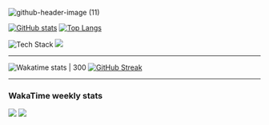 ![github-header-image (11)](https://github.com/krios2146/krios2146/assets/91407999/3750953e-cfdb-420b-84be-59ff79dae164)


[![GitHub stats](https://github-readme-stats.vercel.app/api?username=krios2146&count_private=true&show_icons=true&theme=github_dark&hide_border=true&show=prs_merged_percentage#gh-dark-mode-only)](https://github.com/anuraghazra/github-readme-stats)
[![Top Langs](https://github-readme-stats.vercel.app/api/top-langs/?username=krios2146&size_weight=1&count_weight=0&layout=donut&theme=github_dark&hide_border=true&hide=jupyter%20notebook,html,css,dockerfile,c%23)](https://github.com/anuraghazra/github-readme-stats)

![Tech Stack](https://github-readme-tech-stack.vercel.app/api/cards?showBorder=false&title=Tech%20Stack&lineCount=1&line1=spring,spring,auto;spring%20boot,spring%20boot,auto;docker,docker,auto;hibernate,hibernate,59666C;postgresql,postgresql,auto;vue.js,vue,auto;&width=780)
![](https://hit.yhype.me/github/profile?user_id=91407999)

---

![Wakatime stats | 300](https://github-readme-stats.vercel.app/api/wakatime?username=krios2146&theme=github_dark&layout=compact&langs_count=6&hide_border=true&hide=HTML,YAML,HTTP%20Request,Markdown,XML)
[![GitHub Streak](https://streak-stats.demolab.com?user=krios2146&theme=github-dark&hide_border=true&fire=39D353&stroke=B1BAC400&dates=8B949E&ring=388bfd&card_width=340)](https://git.io/streak-stats)

---

### WakaTime weekly stats

![](http://95.181.175.188/api/krios2146/pie/languages?hide=http**,**ml,docker**,gitignore,conf,json&width=420&height=215&vue.js=41b883&bash=89e051)
![](http://95.181.175.188/api/krios2146/pie/editors?width=420&height=215&intellij%20idea=1e88e5&neovim=589233)

<!-- Tech Stack 
[![Spring](https://img.shields.io/badge/spring-161b22?style=for-the-badge&logo=spring)](https://spring.io)
[![Spring Boot](https://img.shields.io/badge/spring_boot-161b22?style=for-the-badge&logo=springboot)](https://spring.io/projects/spring-boot)
[![Docker](https://img.shields.io/badge/docker-161b22?style=for-the-badge&logo=docker)](https://www.docker.com)
[![Hibernate](https://img.shields.io/badge/hibernate-161b22?style=for-the-badge&logo=hibernate)](https://hibernate.org)
[![PostgreSQL](https://img.shields.io/badge/postgresql-161b22?style=for-the-badge&logo=postgresql)](https://www.postgresql.org)
[![Vue](https://img.shields.io/badge/vue-161b22?style=for-the-badge&logo=vue.js)](https://vuejs.org)
-->

<!--
- 🔭 I’m currently working on ...
- 🌱 I’m currently learning ...
- 👯 I’m looking to collaborate on ...
- 🤔 I’m looking for help with ...
- 💬 Ask me about ...
- 📫 How to reach me: ...
- 😄 Pronouns: ...
- ⚡ Fun fact: ...
-->
